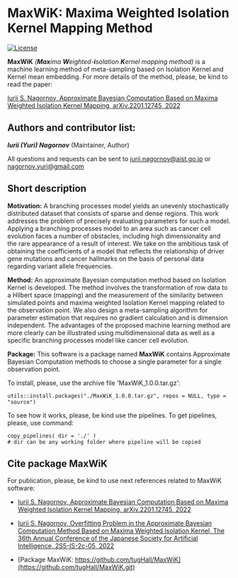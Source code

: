 # MaxWiK: Maxima Weighted Isolation Kernel Mapping Method

[![License](https://img.shields.io/badge/License-AGPL-orange.svg)](https://github.com/tugHall/MaxWiK/blob/main/LICENSE.md)


**MaxWiK** _(**Max**ima **W**eighted-**i**solation **K**ernel mapping method)_ is a machine learning method of meta-sampling based on Isolation Kernel and Kernel mean embedding.
For more details of the method, please, be kind to read the paper:

[Iurii S. Nagornov, Approximate Bayesian Computation Based on Maxima Weighted Isolation Kernel Mapping, arXiv.2201.12745, 2022](https://doi.org/10.48550/arXiv.2201.12745)

Authors and contributor list:
---
_**Iurii (Yuri) Nagornov**_ (Maintainer, Author)

All questions and requests can be sent to iurii.nagornov@aist.go.jp or nagornov.yuri@gmail.com 

Short description
---

**Motivation:** A branching processes model yields an unevenly stochastically distributed dataset that consists of sparse and dense regions. This work addresses the problem of precisely evaluating parameters for such a model. Applying a branching processes model to an area such as cancer cell evolution faces a number of obstacles, including high dimensionality and the rare appearance of a result of interest. We take on the ambitious task of obtaining the coefficients of a model that reflects the relationship of driver gene mutations and cancer hallmarks on the basis of personal data regarding variant allele frequencies. 

**Method:** An approximate Bayesian computation method based on Isolation Kernel is developed. The method involves the transformation of row data to a Hilbert space (mapping) and the measurement of the similarity between simulated points and maxima weighted Isolation Kernel mapping related to the observation point. We also design a meta-sampling algorithm for parameter estimation that requires no gradient calculation and is dimension independent. The advantages of the proposed machine learning method are more clearly can be illustrated using multidimensional data as well as a specific branching processes model like cancer cell evolution.
 
**Package:** This software is a package named **MaxWiK** contains Approximate Bayesian Computation methods to choose a single parameter for a single observation point. 

To install, please, use the archive file 'MaxWiK_1.0.0.tar.gz':

    utils::install.packages("./MaxWiK_1.0.0.tar.gz", repos = NULL, type = "source")

To see how it works, please, be kind use the pipelines. To get pipelines, please, use command:

    copy_pipelines( dir = './' )   
    # dir can be any working folder where pipeline will be copied


## Cite package MaxWiK

For publication, please, be kind to use next references related to MaxWiK software:

- [Iurii S. Nagornov, Approximate Bayesian Computation Based on Maxima Weighted Isolation Kernel Mapping, arXiv.2201.12745, 2022](https://doi.org/10.48550/arXiv.2201.12745)

- [Iurii S. Nagornov, Overfitting Problem in the Approximate Bayesian Computation Method Based on Maxima Weighted Isolation Kernel, The 36th Annual Conference of the Japanese Society for Artificial Intelligence, 2S5-IS-2c-05, 2022](https://confit.atlas.jp/guide/event/jsai2022/subject/2S5-IS-2c-05/tables?cryptoId=)

- [Package MaxWiK: https://github.com/tugHall/MaxWiK](https://github.com/tugHall/MaxWiK.git)


